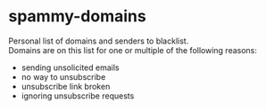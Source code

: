 # spammy-domains

Personal list of domains and senders to blacklist.  
Domains are on this list for one or multiple of the following reasons:
* sending unsolicited emails
* no way to unsubscribe
* unsubscribe link broken
* ignoring unsubscribe requests
